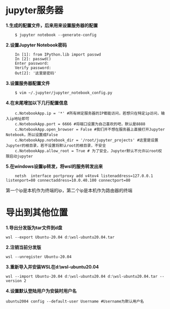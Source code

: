 # jupyter服务器
 **1.生成的配置文件，后来用来设置服务器的配置**
```
    $ jupyter notebook --generate-config
```
 **2.设置Jupyter Notebook密码**
```
    In [1]: from IPython.lib import passwd
    In [2]: passwd()
    Enter password: 
    Verify password: 
    Out[2]: '这里是密码'
```    
 **3.设置服务器配置文件**
```
    $ vim ~/.jupyter/jupyter_notebook_config.py
```   
 **4.在末尾增加以下几行配置信息**
```
    c.NotebookApp.ip = '*' #所有绑定服务器的IP都能访问，若想只在特定ip访问，输入ip地址即可
    c.NotebookApp.port = 6666 #将端口设置为自己喜欢的吧，默认是8888
    c.NotebookApp.open_browser = False #我们并不想在服务器上直接打开Jupyter Notebook，所以设置成False
    c.NotebookApp.notebook_dir = '/root/jupyter_projects' #这里是设置Jupyter的根目录，若不设置将默认root的根目录，不安全
    c.NotebookApp.allow_root = True # 为了安全，Jupyter默认不允许以root权限启动jupyter
```   
 **5.在windows设置ip转发，将wsl的服务转发出来**
```
    netsh  interface portproxy add v4tov4 listenaddress=127.0.0.1 listenport=80 connectaddress=10.0.40.100 connectport=80
```   
第一个ip是本机作为终端的ip，第二个ip是本机作为路由器的终端
# 导出到其他位置
 **1.导出分发版为tar文件到d盘**
```
wsl --export Ubuntu-20.04 d:\wsl-ubuntu20.04.tar
```
 **2.注销当前分发版**
```
wsl --unregister Ubuntu-20.04
```
 **3.重新导入并安装WSL在d:\wsl-ubuntu20.04**
```
wsl --import Ubuntu-20.04 d:\wsl-ubuntu20.04 d:\wsl-ubuntu20.04.tar --version 2
```
 **4.设置默认登陆用户为安装时用户名**
```
ubuntu2004 config --default-user Username #Username为默认用户名
```
